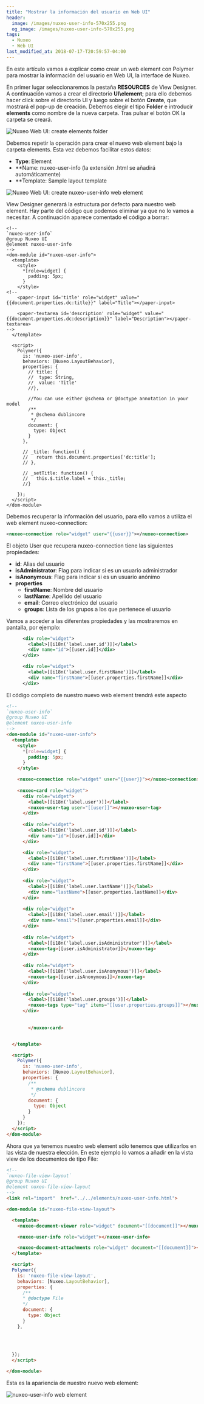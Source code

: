 ```yaml
---
title: "Mostrar la información del usuario en Web UI"
header:
  image: /images/nuxeo-user-info-570x255.png
  og_image: /images/nuxeo-user-info-570x255.png
tags:
  - Nuxeo
  - Web UI
last_modified_at: 2018-07-17-T20:59:57-04:00  
---
```


En este artículo vamos a explicar como crear un web element con Polymer para mostrar la información del usuario en Web UI, la interface de Nuxeo.

En primer lugar seleccionaremos la pestaña **RESOURCES** de View Designer. A continuación vamos a crear el directorio **UI\element**; para ello debemos hacer click sobre el directorio UI y luego sobre el botón **Create**, que mostrará el pop-up de creación. Debemos elegir el tipo **Folder** e introducir **elements** como nombre de la nueva carpeta. Tras pulsar el botón OK la carpeta se creará.

![Nuxeo Web UI: create elements folder](/images/nuxeo-web-ui-create-elements-folder-1200x643.png "Nuxeo Web UI: create elements folder")

Debemos repetir la operación para crear el nuevo web  element bajo la carpeta elements. Esta vez debemos facilitar estos datos:

   - **Type**: Element
   - **Name: nuxeo-user-info (la extensión .html se añadirá automáticamente)
   - **Template: Sample layout template

![Nuxeo Web UI: create nuxeo-user-info web element](/images/nuxeo-web-ui-create-nuxeouser-info-web-element-1200x643.png "Nuxeo Web UI: create nuxeo-user-info web element") 

View Designer generará la estructura por defecto para nuestro web element. Hay parte del código que podemos eliminar ya que no lo vamos a necesitar. A continuación aparece comentado el código a borrar:

```html{14-16,25-28,39-45}
<!--
`nuxeo-user-info`
@group Nuxeo UI
@element nuxeo-user-info
-->
<dom-module id="nuxeo-user-info">
  <template>
    <style>
      *[role=widget] {
        padding: 5px;
      }
    </style>
<!--
    <paper-input id='title' role="widget" value="{{document.properties.dc:title}}" label="Title"></paper-input>

    <paper-textarea id='description' role="widget" value="{{document.properties.dc:description}}" label="Description"></paper-textarea>
-->
  </template>

  <script>
    Polymer({
      is: 'nuxeo-user-info',
      behaviors: [Nuxeo.LayoutBehavior],
      properties: {
        // title: {
        //  type: String,
        //  value: 'Title'
        //},

        //You can use either @schema or @doctype annotation in your model
        /**
         * @schema dublincore
         */
        document: {
          type: Object
        }
      },

      // _title: function() {
      //   return this.document.properties['dc:title'];
      // },

      // _setTitle: function() {
      //   this.$.title.label = this._title;
      //}

    });
  </script>
</dom-module>
```

Debemos recuperar la información del usuario, para ello vamos a utiliza el web element nuxeo-connection:

```xml
<nuxeo-connection role="widget" user="{{user}}"></nuxeo-connection>
```

El objeto User que recupera nuxeo-connection tiene las siguientes propiedades:

   - **id**: Alias del usuario
   - **isAdministrator**: Flag para indicar si es un usuario administrador
   - **isAnonymous**: Flag para indicar si es un usuario anónimo
   - **properties**
      - **firstName**: Nombre del usuario
      - **lastName**: Apellido del usuario
      - **email**: Correo electrónico del usuario
      - **groups**: Lista de los grupos a los que pertenece el usuario

Vamos a acceder a las diferentes propiedades y las mostraremos en pantalla, por ejemplo:

```xml
      <div role="widget">
        <label>[[i18n('label.user.id')]]</label>
        <div name="id">[[user.id]]</div>
      </div>

      <div role="widget">
        <label>[[i18n('label.user.firstName')]]</label>
        <div name="firstName">[[user.properties.firstName]]</div>
      </div>
```

El código completo de nuestro nuevo web element trendrá este aspecto

```html 
<!--
`nuxeo-user-info`
@group Nuxeo UI
@element nuxeo-user-info
-->
<dom-module id="nuxeo-user-info">
  <template>
    <style>
      *[role=widget] {
        padding: 5px;
      }
    </style>

    <nuxeo-connection role="widget" user="{{user}}"></nuxeo-connection>
    
    <nuxeo-card role="widget">
      <div role="widget">
        <label>[[i18n('label.user')]]</label>
        <nuxeo-user-tag user="[[user]]"></nuxeo-user-tag>
      </div>
            
      <div role="widget">
        <label>[[i18n('label.user.id')]]</label>
        <div name="id">[[user.id]]</div>
      </div>

      <div role="widget">
        <label>[[i18n('label.user.firstName')]]</label>
        <div name="firstName">[[user.properties.firstName]]</div>
      </div>   
      
      <div role="widget">
        <label>[[i18n('label.user.lastName')]]</label>
        <div name="lastName">[[user.properties.lastName]]</div>
      </div>         
      
      <div role="widget">
        <label>[[i18n('label.user.email')]]</label>
        <div name="email">[[user.properties.email]]</div>
      </div>              
      
      <div role="widget">
        <label>[[i18n('label.user.isAdministrator')]]</label>
        <nuxeo-tag>[[user.isAdministrator]]</nuxeo-tag>
      </div>            
      
      <div role="widget">
        <label>[[i18n('label.user.isAnonymous')]]</label>
        <nuxeo-tag>[[user.isAnonymous]]</nuxeo-tag>
      </div>    
      
      <div role="widget">
        <label>[[i18n('label.user.groups')]]</label>
        <nuxeo-tags type="tag" items="[[user.properties.groups]]"></nuxeo-tags>
      </div>    
      
      
		</nuxeo-card>


  </template>

  <script>
    Polymer({
      is: 'nuxeo-user-info',
      behaviors: [Nuxeo.LayoutBehavior],
      properties: {
        /**
         * @schema dublincore
         */
        document: {
          type: Object
        }        
      }      
    });
  </script>
</dom-module>
```

Ahora que ya tenemos nuestro web element sólo tenemos que utilizarlos en las vista de nuestra elección. En este ejemplo lo vamos a añadir en la vista view de los documentos de tipo File:

```html
<!--
`nuxeo-file-view-layout`
@group Nuxeo UI
@element nuxeo-file-view-layout
-->
<link rel="import"  href="../../elements/nuxeo-user-info.html">

<dom-module id="nuxeo-file-view-layout">

  <template>
    <nuxeo-document-viewer role="widget" document="[[document]]"></nuxeo-document-viewer>

    <nuxeo-user-info role="widget"></nuxeo-user-info>

    <nuxeo-document-attachments role="widget" document="[[document]]"></nuxeo-document-attachments>
  </template>

  <script>
  Polymer({
    is: 'nuxeo-file-view-layout',
    behaviors: [Nuxeo.LayoutBehavior],
    properties: {
      /**
      * @doctype File
      */
      document: {
        type: Object
      }    
    },
    

    
    
  });
  </script>

</dom-module>
```

Esta es la apariencia de nuestro nuevo web element:

![nuxeo-user-info web element](/images/nuxeo-user-info-web-element-1200x643.png "nuxeo-user-info web element")

 